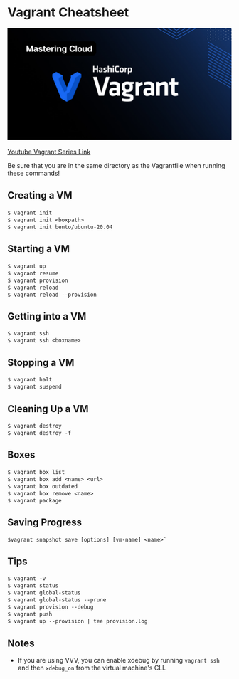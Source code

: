# Vagrant Cheatsheet
![vagrant](./images/vagrant.png)

[Youtube Vagrant Series Link](https://youtu.be/nJZrqkRptYg)

Be sure that you are in the same directory as the Vagrantfile when running these commands!

## Creating a VM

```console
$ vagrant init        
$ vagrant init <boxpath>
$ vagrant init bento/ubuntu-20.04
```

## Starting a VM

```console
$ vagrant up      
$ vagrant resume           
$ vagrant provision           
$ vagrant reload              
$ vagrant reload --provision
```

## Getting into a VM
```console
$ vagrant ssh 
$ vagrant ssh <boxname>
```

## Stopping a VM
```
$ vagrant halt    
$ vagrant suspend
```

## Cleaning Up a VM
```console
$ vagrant destroy   
$ vagrant destroy -f
```

## Boxes
```console
$ vagrant box list        
$ vagrant box add <name> <url>
$ vagrant box outdated
$ vagrant box remove <name>
$ vagrant package
```
## Saving Progress
```console
$vagrant snapshot save [options] [vm-name] <name>`
```

## Tips
```console
$ vagrant -v                    
$ vagrant status                
$ vagrant global-status         
$ vagrant global-status --prune 
$ vagrant provision --debug  
$ vagrant push    
$ vagrant up --provision | tee provision.log
```
## Notes
- If you are using VVV, you can enable xdebug by running `vagrant ssh` and then `xdebug_on` from the virtual machine's CLI.
